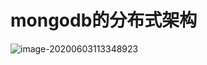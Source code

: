 # mongodb的分布式架构

![image-20200603113348923](http://mdrs.yuanjin.tech/img/image-20200603113348923.png)


